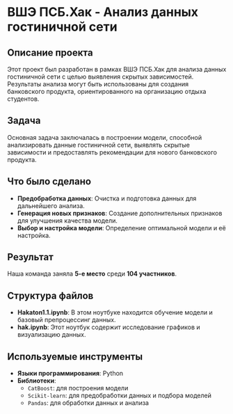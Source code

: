 # ВШЭ ПСБ.Хак - Анализ данных гостиничной сети

## Описание проекта

Этот проект был разработан в рамках ВШЭ ПСБ.Хак для анализа данных гостиничной сети с целью выявления скрытых зависимостей. Результаты анализа могут быть использованы для создания банковского продукта, ориентированного на организацию отдыха студентов.

## Задача

Основная задача заключалась в построении модели, способной анализировать данные гостиничной сети, выявлять скрытые зависимости и предоставлять рекомендации для нового банковского продукта.

## Что было сделано

- **Предобработка данных**: Очистка и подготовка данных для дальнейшего анализа.
- **Генерация новых признаков**: Создание дополнительных признаков для улучшения качества модели.
- **Выбор и настройка модели**: Определение оптимальной модели и её настройка.

## Результат

Наша команда заняла **5-е место** среди **104 участников**.

## Структура файлов

- **Hakaton1.1.ipynb**: В этом ноутбуке находится обучение модели и базовый препроцессинг данных.
- **hak.ipynb**: Этот ноутбук содержит исследование графиков и визуализацию данных.

## Используемые инструменты

- **Языки программирования**: Python
- **Библиотеки**: 
  - `CatBoost`: для построения модели
  - `Scikit-learn`: для предобработки данных и подбора моделей
  - `Pandas`: для обработки данных и анализа

